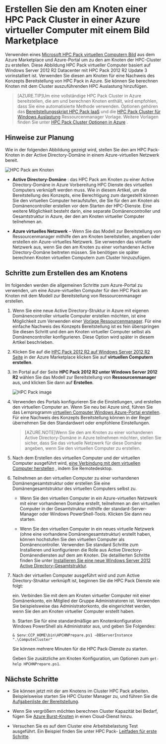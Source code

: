 <properties
 pageTitle="Erstellen einen HPC Pack am Knoten eine Azure-virtuellen Computer | Microsoft Azure"
 description="Informationen Sie zum Azure-Portal und dem Modell zur Bereitstellung von Ressourcenmanager verwenden, um einen am Microsoft HPC Pack-Knoten in einer Azure-virtuellen Computer erstellen."
 services="virtual-machines-windows"
 documentationCenter=""
 authors="dlepow"
 manager="timlt"
 editor=""
 tags="azure-resource-manager,hpc-pack"/>
<tags
ms.service="virtual-machines-windows"
 ms.devlang="na"
 ms.topic="article"
 ms.tgt_pltfrm="vm-windows"
 ms.workload="big-compute"
 ms.date="08/17/2016"
 ms.author="danlep"/>

# <a name="create-the-head-node-of-an-hpc-pack-cluster-in-an-azure-vm-with-a-marketplace-image"></a>Erstellen Sie den am Knoten einer HPC Pack Cluster in einer Azure virtueller Computer mit einem Bild Marketplace


Verwenden eines [Microsoft HPC Pack virtuellen Computern Bild](https://azure.microsoft.com/marketplace/partners/microsoft/hpcpack2012r2onwindowsserver2012r2/) aus dem Azure Marketplace und Azure-Portal um zu den am Knoten der HPC-Cluster zu erstellen. Diese Abbildung HPC Pack virtueller Computer basiert auf Windows Server 2012 R2 Datacenter mit HPC Pack 2012 R2 Update 3 vorinstalliert ist. Verwenden Sie diesen am Knoten für eine Nachweis des Konzepts Bereitstellung von HPC Pack in Azure. Sie können Sie berechnen Knoten mit dem Cluster auszuführenden HPC Auslastung hinzufügen.



>[AZURE.TIP]Um eine vollständige HPC Pack Cluster in Azure bereitstellen, die am und berechnen Knoten enthält, wird empfohlen, dass Sie eine automatisierte Methode verwenden. Optionen gehören das [Bereitstellungsskript HPC Pack IaaS](virtual-machines-windows-classic-hpcpack-cluster-powershell-script.md) und die [HPC Pack Cluster für Windows Auslastung](https://azure.microsoft.com/marketplace/partners/microsofthpc/newclusterwindowscn/) Ressourcenmanager Vorlage. Weitere Vorlagen finden Sie unter [HPC Pack Cluster Optionen in Azure](virtual-machines-windows-hpcpack-cluster-options.md) . 


## <a name="planning-considerations"></a>Hinweise zur Planung

Wie in der folgenden Abbildung gezeigt wird, stellen Sie den am HPC Pack-Knoten in der Active Directory-Domäne in einem Azure-virtuellen Netzwerk bereit.

![HPC Pack am Knoten][headnode]

* **Active Directory-Domäne** : das HPC Pack am Knoten zu einer Active Directory-Domäne in Azure Vorbereitung HPC Dienste des virtuellen Computers verknüpft werden muss. Wie in diesem Artikel, um die Bereitstellung des Konzepts, eine Berechtigung zum dargestellt können Sie den virtuellen Computer heraufstufen, die Sie für den am Knoten als Domänencontroller erstellen vor dem Starten der HPC-Dienste. Eine weitere Möglichkeit besteht darin, eine separate Domänencontroller und Gesamtstruktur in Azure, der den am Knoten virtueller Computer teilnehmen an.

* **Azure virtuelles Netzwerk** – Wenn Sie das Modell zur Bereitstellung von Ressourcenmanager mithilfe den am Knoten bereitstellen, angeben oder erstellen ein Azure-virtuelles Netzwerk. Sie verwenden das virtuelle Netzwerk aus, wenn Sie den am Knoten zu einer vorhandenen Active Directory-Domäne beitreten müssen. Sie benötigen sie später berechnen Knoten virtuellen Computern zum Cluster hinzuzufügen.

    
## <a name="steps-to-create-the-head-node"></a>Schritte zum Erstellen des am Knotens

Im folgenden werden die allgemeinen Schritte zum Azure-Portal zu verwenden, um eine Azure-virtuellen Computer für den HPC Pack am Knoten mit dem Modell zur Bereitstellung von Ressourcenmanager erstellen. 


1. Wenn Sie eine neue Active Directory-Struktur in Azure mit eigenen Domänencontroller virtuelle Computer erstellen möchten, ist eine Möglichkeit zum Verwenden einer [Vorlage Ressourcenmanager](https://azure.microsoft.com/documentation/templates/active-directory-new-domain-ha-2-dc/). Für eine einfache Nachweis des Konzepts Bereitstellung ist es fein überspringen Sie diesen Schritt und den am Knoten virtueller Computer selbst als Domänencontroller konfigurieren. Diese Option wird später in diesem Artikel beschrieben.
    
2. Klicken Sie auf die [HPC Pack 2012 R2 auf Windows Server 2012 R2 Seite](https://azure.microsoft.com/marketplace/partners/microsoft/hpcpack2012r2onwindowsserver2012r2/) in der Azure Marketplace klicken Sie auf **virtuellen Computern erstellen**. 

3. Im Portal auf der Seite **HPC Pack 2012 R2 unter Windows Server 2012 R2** wählen Sie das Modell zur Bereitstellung von **Ressourcenmanager** aus, und klicken Sie dann auf **Erstellen**.

    ![HPC Pack image][marketplace]

4. Verwenden des Portals konfigurieren Sie die Einstellungen, und erstellen den virtuellen Computer an. Wenn Sie neu bei Azure sind, führen Sie das Lernprogramm [virtuellen Computer Windows Azure-Portal erstellen](virtual-machines-windows-hero-tutorial.md). Für eine Nachweis des Konzepts Bereitstellung können in der Regel übernehmen Sie den Standardwert oder empfohlene Einstellungen.

    >[AZURE.NOTE]Wenn Sie den am Knoten zu einer vorhandenen Active Directory-Domäne in Azure teilnehmen möchten, stellen Sie sicher, dass Sie das virtuelle Netzwerk für diese Domäne angeben, wenn Sie den virtuellen Computer zu erstellen.
       
4. Nach dem Erstellen des virtuellen Computer und der virtuellen Computer ausgeführt wird, [eine Verbindung mit dem virtuellen Computer herstellen](virtual-machines-windows-connect-logon.md) , indem Sie Remotedesktop. 

5. Teilnehmen an den virtuellen Computer zu einer vorhandenen Domänengesamtstruktur oder erstellen Sie eine Domänengesamtstruktur des virtuellen Computers selbst zu.

    * Wenn Sie den virtuellen Computer in ein Azure-virtuellen Netzwerk mit einer vorhandenen Domäne erstellt, teilnehmen an den virtuellen Computer in der Gesamtstruktur mithilfe der standard-Server-Manager oder Windows PowerShell-Tools. Klicken Sie dann neu starten.

    * Wenn Sie den virtuellen Computer in ein neues virtuelle Netzwerk (ohne eine vorhandene Domänengesamtstruktur) erstellt haben, können hochstufen Sie den virtuellen Computer als Domänencontroller. Verwenden Sie standard Schritte zum Installieren und konfigurieren die Rolle aus Active Directory-Domänendiensten auf dem am Knoten. Die detaillierten Schritte finden Sie unter [Installieren Sie eine neue Windows Server 2012 Active Directory-Gesamtstruktur](https://technet.microsoft.com/library/jj574166.aspx).

5. Nach der virtuellen Computer ausgeführt wird und zum Active Directory-Struktur verknüpft ist, beginnen Sie die HPC Pack Dienste wie folgt:

    ein. Verbinden Sie mit dem am Knoten virtueller Computer mit einer Domänenkonto, ein Mitglied der Gruppe Administratoren ist. Verwenden Sie beispielsweise das Administratorkonto, die eingerichtet werden, wenn Sie den am Knoten virtueller Computer erstellt haben.

    b. Starten Sie für eine standardmäßige am Knotenkonfiguration Windows PowerShell als Administrator aus, und geben Sie Folgendes:

    ```
    & $env:CCP_HOME\bin\HPCHNPrepare.ps1 –DBServerInstance ".\ComputeCluster"
    ```

    Sie können mehrere Minuten für die HPC Pack-Dienste zu starten.

    Geben Sie zusätzliche am Knoten Konfiguration, um Optionen zum `get-help HPCHNPrepare.ps1`.


## <a name="next-steps"></a>Nächste Schritte

* Sie können jetzt mit der am Knotens im Cluster HPC Pack arbeiten. Beispielsweise starten Sie HPC Cluster Manager zu, und führen Sie die [Aufgabenliste der Bereitstellung](https://technet.microsoft.com/library/jj884141.aspx).
* Wenn Sie vergrößern möchten berechnen Cluster Kapazität bei Bedarf, fügen Sie [Azure Burst-Knoten](virtual-machines-windows-classic-hpcpack-cluster-node-burst.md) in einen Cloud-Dienst hinzu. 

* Versuchen Sie es auf dem Cluster eine Arbeitsbelastung Test ausgeführt. Ein Beispiel finden Sie unter HPC Pack- [Leitfaden für erste Schritte](https://technet.microsoft.com/library/jj884144).

<!--Image references-->
[headnode]: ./media/virtual-machines-windows-hpcpack-cluster-headnode/headnode.png
[marketplace]: ./media/virtual-machines-windows-hpcpack-cluster-headnode/marketplace.png
